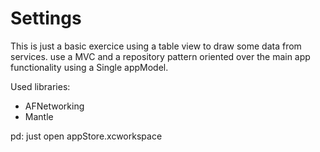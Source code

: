 # Settings

This is just a basic exercice using a table view to draw some data from services. use a MVC and a repository pattern oriented over the main app functionality using a Single appModel.

Used libraries:
* AFNetworking
* Mantle

pd: just open appStore.xcworkspace